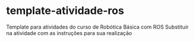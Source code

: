 # template-atividade-ros

Template para atividades do curso de Robótica Básica com ROS
Substituir na atividade com as instruções para sua realização
